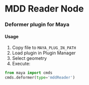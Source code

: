 # MDD Reader Node
### Deformer plugin for Maya

#### Usage

1. Copy file to `MAYA_PLUG_IN_PATH`
2. Load plugin in Plugin Manager
3. Select geometry
4. Execute:

```python
from maya import cmds
cmds.deformer(type='mddReader')
```

